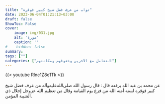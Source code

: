 ```yaml
---
title: "ثواب من عرف فضل شيخ كبير فوقره"
date: 2023-06-04T01:21:13+03:00
draft: false
ShowToc: False
cover:
    image: img/031.jpg
    alt: 'صورة'
    caption: ''
#    hidden: false
summary: 
tags: [""]
categories: ["التعامل مع الآخرين وحقوقهم ومكانتهم"]
---
```

{{< youtube Rlnc1Z8e1Tk >}}  
 <br>
عن محمد بن عبد الله
يرفعه قال : قال رسول الله صلى‌الله‌عليه‌وآله من عرف فضل شيخ كبير فوقره لسنه
أمنه الله من فزع يوم القيامة وقال من تعظيم الله عزوجل إجلال ذي
الشيبة المؤمن.


